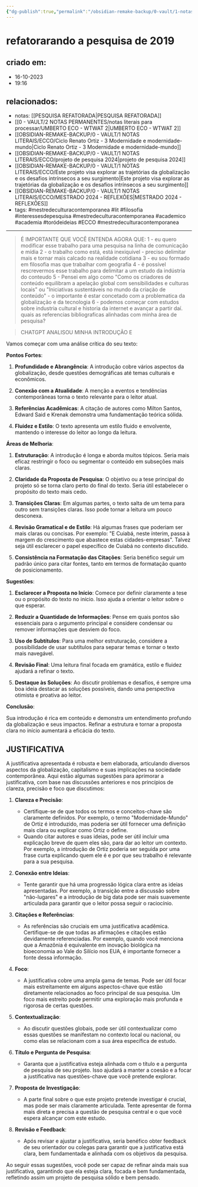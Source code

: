 ```yaml
---
{"dg-publish":true,"permalink":"/obsidian-remake-backup/0-vault/1-notas-literais/ecco/refatorarando-a-pesquisa-de-2019/","tags":["mestredeculturacontemporanea","lit","filosofia","interessesdepesquisa","academico","academia","toródeideias","ECCO"],"dgHomeLink":true,"dgShowLocalGraph":true,"dgShowFileTree":true,"noteIcon":""}
---
```


# refatorarando a pesquisa de 2019

## criado em: 
- 16-10-2023
- 19:16
## relacionados:
- notas: [[PESQUISA REFATORADA\|PESQUISA REFATORADA]]
- [[0 - VAULT/2 NOTAS PERMANENTES/notas literais para processar/UMBERTO ECO - WTWAT 2\|UMBERTO ECO - WTWAT 2]]
- [[OBSIDIAN-REMAKE-BACKUP/0 - VAULT/1 NOTAS LITERAIS/ECCO/Ciclo Renato Ortiz - 3 Modernidade e modernidade-mundo\|Ciclo Renato Ortiz - 3 Modernidade e modernidade-mundo]]
- [[OBSIDIAN-REMAKE-BACKUP/0 - VAULT/1 NOTAS LITERAIS/ECCO/projeto de pesquisa 2024\|projeto de pesquisa 2024]]
- [[OBSIDIAN-REMAKE-BACKUP/0 - VAULT/1 NOTAS LITERAIS/ECCO/Este projeto visa explorar as trajetórias da globalização e os desafios intrínsecos a seu surgimento\|Este projeto visa explorar as trajetórias da globalização e os desafios intrínsecos a seu surgimento]]
- [[OBSIDIAN-REMAKE-BACKUP/0 - VAULT/1 NOTAS LITERAIS/ECCO/MESTRADO 2024 - REFLEXÕES\|MESTRADO 2024 - REFLEXÕES]]
- tags: #mestredeculturacontemporanea #lit #filosofia #interessesdepesquisa #mestredeculturacontemporanea #academico #academia #toródeideias #ECCO #mestredeculturacontemporanea 
---


>  É IMPORTANTE QUE VOCÊ ENTENDA AGORA QUE:
>  1 -  eu quero modificar esse trabalho para uma pesquisa na linha de comunicação e mídia
>  2 - o trabalho como está, está inexiquivel - preciso delimitar mais e tornar mais calcado na realidade cotidiana
>  3 - eu sou formado em filosofia mas que trabalhar com geografia
>  4 -  é possível rescrevermos esse trabalho para delimitar a um estudo da indústria do conteudo 
>  5 -   Pensei em algo como "Como os criadores de conteúdo equilibram a apelação global com sensibilidades e culturas locais" ou "Iniciativas sustentáveis no mundo da criação de conteúdo" - o importante é estar concetado com a problematica da globalização e da tecnologia
>  6 - podemos começar com estudos sobre industria cultural e historia da internet e avançar a partir daí. quais as referencias bibliograficas alinhadas com minha área de pesquisa?

> CHATGPT ANALISOU MINHA INTRODUÇÃO E

Vamos começar com uma análise crítica do seu texto:

**Pontos Fortes**:

1. **Profundidade e Abrangência**: A introdução cobre vários aspectos da globalização, desde questões demográficas até temas culturais e econômicos.
  
2. **Conexão com a Atualidade**: A menção a eventos e tendências contemporâneas torna o texto relevante para o leitor atual.
  
3. **Referências Acadêmicas**: A citação de autores como Milton Santos, Edward Said e Krenak demonstra uma fundamentação teórica sólida.
  
4. **Fluidez e Estilo**: O texto apresenta um estilo fluido e envolvente, mantendo o interesse do leitor ao longo da leitura.

**Áreas de Melhoria**:

1. **Estruturação**: A introdução é longa e aborda muitos tópicos. Seria mais eficaz restringir o foco ou segmentar o conteúdo em subseções mais claras.
  
2. **Claridade da Proposta de Pesquisa**: O objetivo ou a tese principal do projeto só se torna claro perto do final do texto. Seria útil estabelecer o propósito do texto mais cedo.
  
3. **Transições Claras**: Em algumas partes, o texto salta de um tema para outro sem transições claras. Isso pode tornar a leitura um pouco desconexa.
  
4. **Revisão Gramatical e de Estilo**: Há algumas frases que poderiam ser mais claras ou concisas. Por exemplo: "E Cuiabá, neste ínterim, passa à margem do crescimento que abastece estas cidades-empresas". Talvez seja útil esclarecer o papel específico de Cuiabá no contexto discutido.
  
5. **Consistência na Formatação das Citações**: Seria benéfico seguir um padrão único para citar fontes, tanto em termos de formatação quanto de posicionamento.

**Sugestões**:

1. **Esclarecer a Proposta no Início**: Comece por definir claramente a tese ou o propósito do texto no início. Isso ajuda a orientar o leitor sobre o que esperar.
  
2. **Reduzir a Quantidade de Informações**: Pense em quais pontos são essenciais para o argumento principal e considere condensar ou remover informações que desviem do foco.

3. **Uso de Subtítulos**: Para uma melhor estruturação, considere a possibilidade de usar subtítulos para separar temas e tornar o texto mais navegável.

4. **Revisão Final**: Uma leitura final focada em gramática, estilo e fluidez ajudará a refinar o texto.

5. **Destaque às Soluções**: Ao discutir problemas e desafios, é sempre uma boa ideia destacar as soluções possíveis, dando uma perspectiva otimista e proativa ao leitor.

**Conclusão**:

Sua introdução é rica em conteúdo e demonstra um entendimento profundo da globalização e seus impactos. Refinar a estrutura e tornar a proposta clara no início aumentará a eficácia do texto.

## JUSTIFICATIVA

A justificativa apresentada é robusta e bem elaborada, articulando diversos aspectos da globalização, capitalismo e suas implicações na sociedade contemporânea. Aqui estão algumas sugestões para aprimorar a justificativa, com base nas discussões anteriores e nos princípios de clareza, precisão e foco que discutimos:

1. **Clareza e Precisão**:
    - Certifique-se de que todos os termos e conceitos-chave são claramente definidos. Por exemplo, o termo "Modernidade-Mundo" de Ortiz é introduzido, mas poderia ser útil fornecer uma definição mais clara ou explicar como Ortiz o define.
    - Quando citar autores e suas ideias, pode ser útil incluir uma explicação breve de quem eles são, para dar ao leitor um contexto. Por exemplo, a introdução de Ortiz poderia ser seguida por uma frase curta explicando quem ele é e por que seu trabalho é relevante para a sua pesquisa.

2. **Conexão entre Ideias**:
    - Tente garantir que há uma progressão lógica clara entre as ideias apresentadas. Por exemplo, a transição entre a discussão sobre "não-lugares" e a introdução de big data pode ser mais suavemente articulada para garantir que o leitor possa seguir o raciocínio.

3. **Citações e Referências**:
    - As referências são cruciais em uma justificativa acadêmica. Certifique-se de que todas as afirmações e citações estão devidamente referenciadas. Por exemplo, quando você menciona que a Amazônia é equivalente em inovação biológica na bioeconomia ao Vale do Silício nos EUA, é importante fornecer a fonte dessa informação.

4. **Foco**:
    - A justificativa cobre uma ampla gama de temas. Pode ser útil focar mais estreitamente em alguns aspectos-chave que estão diretamente relacionados ao foco principal de sua pesquisa. Um foco mais estreito pode permitir uma exploração mais profunda e rigorosa de certas questões.

5. **Contextualização**:
    - Ao discutir questões globais, pode ser útil contextualizar como essas questões se manifestam no contexto local ou nacional, ou como elas se relacionam com a sua área específica de estudo.

6. **Título e Pergunta de Pesquisa**:
    - Garanta que a justificativa esteja alinhada com o título e a pergunta de pesquisa de seu projeto. Isso ajudará a manter a coesão e a focar a justificativa nas questões-chave que você pretende explorar.

7. **Proposta de Investigação**:
    - A parte final sobre o que este projeto pretende investigar é crucial, mas pode ser mais claramente articulada. Tente apresentar de forma mais direta e precisa a questão de pesquisa central e o que você espera alcançar com este estudo.

8. **Revisão e Feedback**:
    - Após revisar e ajustar a justificativa, seria benéfico obter feedback de seu orientador ou colegas para garantir que a justificativa está clara, bem fundamentada e alinhada com os objetivos da pesquisa.

Ao seguir essas sugestões, você pode ser capaz de refinar ainda mais sua justificativa, garantindo que ela esteja clara, focada e bem fundamentada, refletindo assim um projeto de pesquisa sólido e bem pensado.
